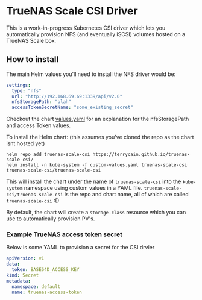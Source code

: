 # TrueNAS Scale CSI Driver

This is a work-in-progress Kubernetes CSI driver which lets you automatically provision NFS (and eventually iSCSI) volumes hosted on a TrueNAS Scale box.

## How to install

The main Helm values you'll need to install the NFS driver would be:
```yaml
settings:
  type: "nfs"
  url: "http://192.168.69.69:1339/api/v2.0"
  nfsStoragePath: "blah"
  accessTokenSecretName: "some_existing_secret"
```

Checkout the chart [values.yaml](./charts/values.yaml) for an explanation for the nfsStoragePath and access Token values.

To install the Helm chart: (this assumes you've cloned the repo as the chart isnt hosted yet)
```shell
helm repo add truenas-scale-csi https://terrycain.github.io/truenas-scale-csi/
helm install -n kube-system -f custom-values.yaml truenas-scale-csi truenas-scale-csi/truenas-scale-csi
```
This will install the chart under the name of `truenas-scale-csi` into the `kube-system` namespace using 
custom values in a YAML file. `truenas-scale-csi/truenas-scale-csi` is the repo and chart name, all of which are called `truenas-scale-csi` :D

By default, the chart will create a `storage-class` resource which you can use to automatically provision PV's.

### Example TrueNAS access token secret

Below is some YAML to provision a secret for the CSI drvier

```yaml
apiVersion: v1
data:
  token: BASE64D_ACCESS_KEY
kind: Secret
metadata:
  namespace: default
  name: truenas-access-token
```

